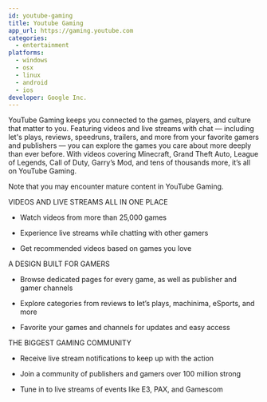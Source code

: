 ```yaml
---
id: youtube-gaming
title: Youtube Gaming
app_url: https://gaming.youtube.com
categories:
  - entertainment
platforms:
  - windows
  - osx
  - linux
  - android
  - ios
developer: Google Inc.
---
```

YouTube Gaming keeps you connected to the games, players, and culture that matter to you. Featuring videos and live streams with chat — including let's plays, reviews, speedruns, trailers, and more from your favorite gamers and publishers — you can explore the games you care about more deeply than ever before.
With videos covering Minecraft, Grand Theft Auto, League of Legends, Call of Duty, Garry’s Mod, and tens of thousands more, it’s all on YouTube Gaming.

Note that you may encounter mature content in YouTube Gaming.

VIDEOS AND LIVE STREAMS ALL IN ONE PLACE

* Watch videos from more than 25,000 games

* Experience live streams while chatting with other gamers

* Get recommended videos based on games you love

A DESIGN BUILT FOR GAMERS

* Browse dedicated pages for every game, as well as publisher and gamer channels

* Explore categories from reviews to let’s plays, machinima, eSports, and more

* Favorite your games and channels for updates and easy access

THE BIGGEST GAMING COMMUNITY

* Receive live stream notifications to keep up with the action

* Join a community of publishers and gamers over 100 million strong

* Tune in to live streams of events like E3, PAX, and Gamescom

